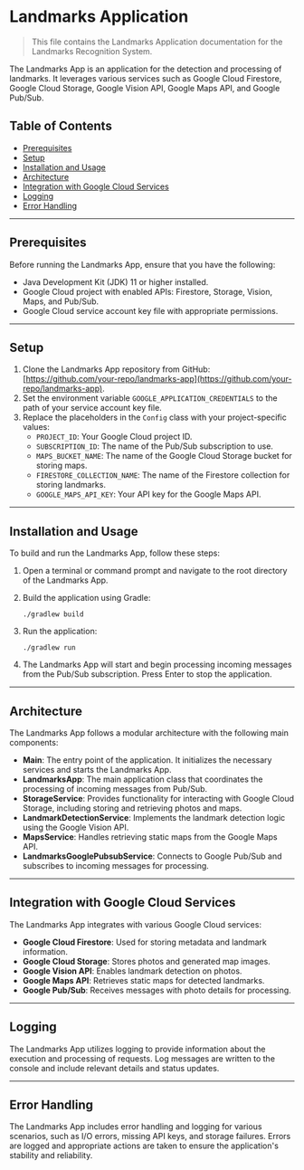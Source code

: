 # Landmarks Application

> This file contains the Landmarks Application documentation for the Landmarks Recognition System.

The Landmarks App is an application for the detection and processing of landmarks. It leverages various services such as
Google Cloud Firestore, Google Cloud Storage, Google Vision API, Google Maps API, and Google Pub/Sub.

## Table of Contents

- [Prerequisites](#prerequisites)
- [Setup](#setup)
- [Installation and Usage](#installation-and-usage)
- [Architecture](#architecture)
- [Integration with Google Cloud Services](#integration-with-google-cloud-services)
- [Logging](#logging)
- [Error Handling](#error-handling)

---

## Prerequisites

Before running the Landmarks App, ensure that you have the following:

- Java Development Kit (JDK) 11 or higher installed.
- Google Cloud project with enabled APIs: Firestore, Storage, Vision, Maps, and Pub/Sub.
- Google Cloud service account key file with appropriate permissions.

---

## Setup

1. Clone the Landmarks App repository from
   GitHub: [https://github.com/your-repo/landmarks-app](https://github.com/your-repo/landmarks-app).
2. Set the environment variable `GOOGLE_APPLICATION_CREDENTIALS` to the path of your service account key file.
3. Replace the placeholders in the `Config` class with your project-specific values:
    - `PROJECT_ID`: Your Google Cloud project ID.
    - `SUBSCRIPTION_ID`: The name of the Pub/Sub subscription to use.
    - `MAPS_BUCKET_NAME`: The name of the Google Cloud Storage bucket for storing maps.
    - `FIRESTORE_COLLECTION_NAME`: The name of the Firestore collection for storing landmarks.
    - `GOOGLE_MAPS_API_KEY`: Your API key for the Google Maps API.

---

## Installation and Usage

To build and run the Landmarks App, follow these steps:

1. Open a terminal or command prompt and navigate to the root directory of the Landmarks App.
2. Build the application using Gradle:

   ```
   ./gradlew build
   ```

3. Run the application:

   ```
   ./gradlew run
   ```

4. The Landmarks App will start and begin processing incoming messages from the Pub/Sub subscription. Press Enter to
   stop the application.

---

## Architecture

The Landmarks App follows a modular architecture with the following main components:

- **Main**: The entry point of the application. It initializes the necessary services and starts the Landmarks App.
- **LandmarksApp**: The main application class that coordinates the processing of incoming messages from Pub/Sub.
- **StorageService**: Provides functionality for interacting with Google Cloud Storage, including storing and retrieving
  photos and maps.
- **LandmarkDetectionService**: Implements the landmark detection logic using the Google Vision API.
- **MapsService**: Handles retrieving static maps from the Google Maps API.
- **LandmarksGooglePubsubService**: Connects to Google Pub/Sub and subscribes to incoming messages for processing.

---

## Integration with Google Cloud Services

The Landmarks App integrates with various Google Cloud services:

- **Google Cloud Firestore**: Used for storing metadata and landmark information.
- **Google Cloud Storage**: Stores photos and generated map images.
- **Google Vision API**: Enables landmark detection on photos.
- **Google Maps API**: Retrieves static maps for detected landmarks.
- **Google Pub/Sub**: Receives messages with photo details for processing.

---

## Logging

The Landmarks App utilizes logging to provide information about the execution and processing of requests. Log messages
are written to the console and include relevant details and status updates.

---

## Error Handling

The Landmarks App includes error handling and logging for various scenarios, such as I/O errors, missing API keys, and
storage failures. Errors are logged and appropriate actions are taken to ensure the application's stability and
reliability.
